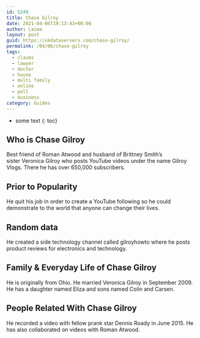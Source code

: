 ```yaml
---
id: 5249
title: Chase Gilroy
date: 2021-04-06T19:13:43+00:00
author: Laima
layout: post
guid: https://ukdataservers.com/chase-gilroy/
permalink: /04/06/chase-gilroy
tags:
  - claims
  - lawyer
  - doctor
  - house
  - multi family
  - online
  - poll
  - business
category: Guides
---
```


* some text
{: toc}


## Who is Chase Gilroy
                  
                  
                  
Best friend of Roman Atwood and husband of Brittney Smith&#8217;s sister Veronica Gilroy who posts YouTube videos under the name Gilroy Vlogs. There he has over 650,000 subscribers.
                  
              
            
              
            
                
                
                
## Prior to Popularity
                  
                  
                  
He quit his job in order to create a YouTube following so he could demonstrate to the world that anyone can change their lives.
                  
              
            
              
            
                
                
                
## Random data
                  
                  
                  
He created a side technology channel called gilroyhowto where he posts product reviews for electronics and technology.
                  
              
            
              
            
                
                
                
## Family & Everyday Life of Chase Gilroy
                  
                  
                  
He is originally from Ohio. He married Veronica Gilroy in September 2009. He has a daughter named Eliza and sons named Colin and Carsen.
                  
              
            
              
            
                
                
                
## People Related With Chase Gilroy
                  
                  
                  
He recorded a video with fellow prank star Dennis Roady in June 2015. He has also collaborated on videos with Roman Atwood.
                  
              
            
              
            
                
              
            
              
              
            
            
              
            
          
          
          